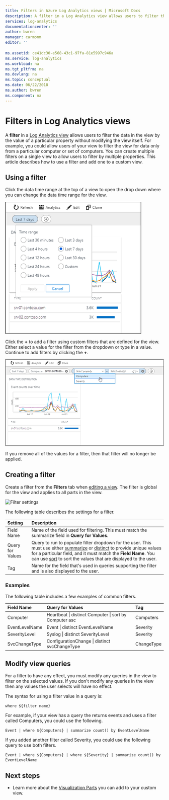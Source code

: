 ```yaml
---
title: Filters in Azure Log Analytics views | Microsoft Docs
description: A filter in a Log Analytics view allows users to filter the data in the view by the value of a particular property without modifying the view itself.  This article describes how to use a filter and add one to a custom view.
services: log-analytics
documentationcenter: ''
author: bwren
manager: carmonm
editor: ''

ms.assetid: ce41dc30-e568-43c1-97fa-81e5997c946a
ms.service: log-analytics
ms.workload: na
ms.tgt_pltfrm: na
ms.devlang: na
ms.topic: conceptual
ms.date: 06/22/2018
ms.author: bwren
ms.component: na
---
```


# Filters in Log Analytics views
A **filter** in a [Log Analytics view](log-analytics-view-designer.md) allows users to filter the data in the view by the value of a particular property without modifying the view itself.  For example, you could allow users of your view to filter the view for data only from a particular computer or set of computers.  You can create multiple filters on a single view to allow users to filter by multiple properties.  This article describes how to use a filter and add one to a custom view.

## Using a filter
Click the data time range at the top of a view to open the drop down where you can change the data time range for the view.

![Filter example](media/log-analytics-view-designer/filters-example-time.png)

Click the **+** to add a filter using custom filters that are defined for the view. Either select a value for the filter from the dropdown or type in a value. Continue to add filters by clicking the **+**. 


![Filter example](media/log-analytics-view-designer/filters-example-custom.png)

If you remove all of the values for a filter, then that filter will no longer be applied.


## Creating a filter

Create a filter from the **Filters** tab when [editing a view](log-analytics-view-designer.md).  The filter is global for the view and applies to all parts in the view.  

![Filter settings](media/log-analytics-view-designer/filters-settings.png)

The following table describes the settings for a filter.

| Setting | Description |
|:---|:---|
| Field Name | Name of the field used for filtering.  This must match the summarize field in **Query for Values**. |
| Query for Values | Query to run to populate filter dropdown for the user.  This must use either [summarize](/azure/kusto/query/summarizeoperator) or [distinct](/azure/kusto/query/distinctoperator) to provide unique values for a particular field, and it must match the **Field Name**.  You can use [sort](/azure/kusto/query/sortoperator) to sort the values that are displayed to the user. |
| Tag | Name for the field that's used in queries supporting the filter and is also displayed to the user. |

### Examples

The following table includes a few examples of common filters.  

| Field Name | Query for Values | Tag |
|:--|:--|:--|
| Computer   | Heartbeat &#124; distinct Computer &#124; sort by Computer asc | Computers |
| EventLevelName | Event &#124; distinct EventLevelName | Severity |
| SeverityLevel | Syslog &#124; distinct SeverityLevel | Severity |
| SvcChangeType | ConfigurationChange &#124; distinct svcChangeType | ChangeType |


## Modify view queries

For a filter to have any effect, you must modify any queries in the view to filter on the selected values.  If you don't modify any queries in the view then any values the user selects will have no effect.

The syntax for using a filter value in a query is: 

    where ${filter name}  

For example, if your view has a query the returns events and uses a filter called Computers, you could use the following.

    Event | where ${Computers} | summarize count() by EventLevelName

If you added another filter called Severity, you could use the following query to use both filters.

    Event | where ${Computers} | where ${Severity} | summarize count() by EventLevelName

## Next steps
* Learn more about the [Visualization Parts](log-analytics-view-designer-parts.md) you can add to your custom view.